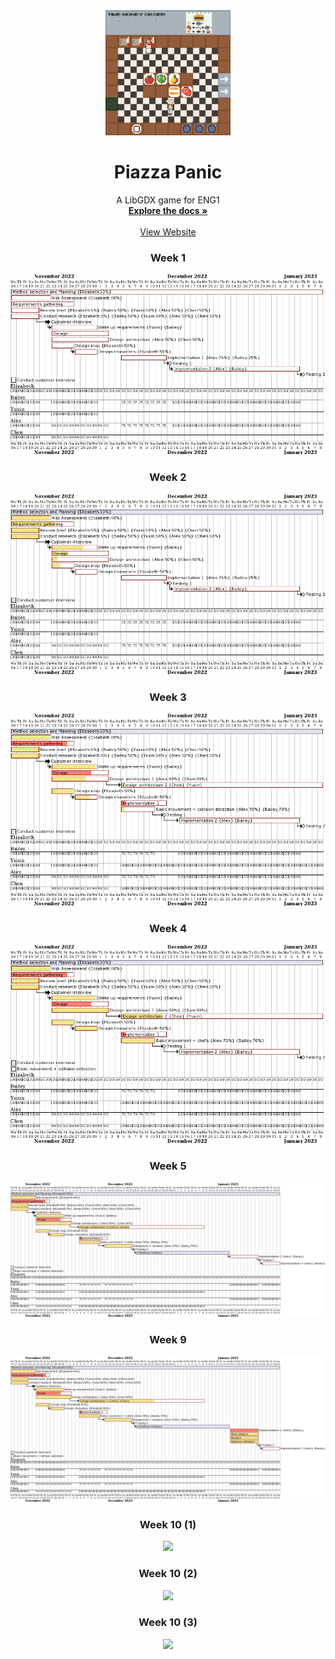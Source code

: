 <div align="center">
  <a href="https://github.com/team13eng1/piazza-panic/">
    <img src="./assets/Capture.PNG" alt="Logo" width="200" height="200">
  </a>

  <h1 align="center">Piazza Panic</h1>

  <p align="center">
    A LibGDX game for ENG1
    <br />
    <a href="https://github.com/team13eng1/piazza-panic"><strong>Explore the docs »</strong></a>
    <br />
    <br />
    <a href="https://team13eng1.github.io/">View Website</a>
  </p>
</div>



<h3 align="center">Week 1</h3>
<p align="center">
  <img src="../../assets/week1.png">
</p>
<h3 align="center">Week 2</h3>
<p align="center">
  <img src="../../assets/week2.png">
</p>
<h3 align="center">Week 3</h3>
<p align="center">
  <img src="../../assets/week3.png">
</p>
<h3 align="center">Week 4</h3>
<p align="center">
  <img src="../../assets/week4.png">
</p>
<h3 align="center">Week 5</h3>
<p align="center">
  <img src="../../assets/week5.png">
</p>
<h3 align="center">Week 9</h3>
<p align="center">
  <img src="../../assets/week9.png">
</p>
<h3 align="center">Week 10 (1)</h3>
<p align="center">
  <img src="../../assets/week10pt1.png">
</p>
<h3 align="center">Week 10 (2)</h3>
<p align="center">
  <img src="../../assets/week10pt2.png">
</p>
<h3 align="center">Week 10 (3)</h3>
<p align="center">
  <img src="../../assets/week10pt3.png">
</p>

